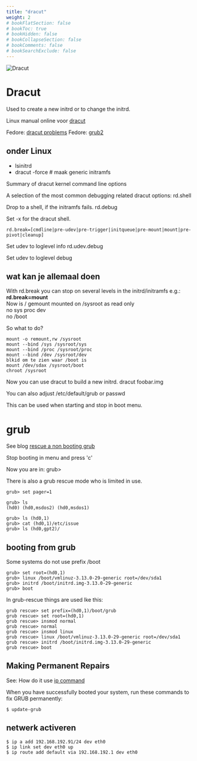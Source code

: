 ```yaml
---
title: "dracut"
weight: 2
# bookFlatSection: false
# bookToc: true
# bookHidden: false
# bookCollapseSection: false
# bookComments: false
# bookSearchExclude: false
---
```


![Dracut](/images/dracut.jpg)


# Dracut

Used to create a new initrd or to change the initrd.

Linux manual online voor [dracut](https://man7.org/linux/man-pages/man8/dracut.8.html)  

Fedore: [dracut problems](https://docs.fedoraproject.org/en-US/quick-docs/debug-dracut-problems/)
Fedore: [grub2](https://docs.fedoraproject.org/en-US/fedora/latest/system-administrators-guide/kernel-module-driver-configuration/Working_with_the_GRUB_2_Boot_Loader/)

## onder Linux

- lsinitrd
- dracut -force   \#  maak generic initramfs

Summary of dracut kernel command line options

A selection of the most common debugging related dracut options:
rd.shell

Drop to a shell, if the initramfs fails.
rd.debug

Set \-x for the dracut shell.  

    rd.break=[cmdline|pre-udev|pre-trigger|initqueue|pre-mount|mount|pre-pivot|cleanup]

Set udev to loglevel info
rd.udev.debug

Set udev to loglevel debug

## wat kan je allemaal doen

With rd.break you can stop on several levels in the initrd/initramfs
e.g.: **rd.break=mount**  
Now is / gemount mounted on /sysroot as read only  
no sys proc dev  
no /boot  

So what to do?  

    mount -o remount,rw /sysroot
    mount --bind /sys /sysroot/sys
    mount --bind /proc /sysroot/proc
    mount --bind /dev /sysroot/dev
    blkid om te zien waar /boot is
    mount /dev/sdax /sysroot/boot
    chroot /sysroot

Now you can use dracut to build a new initrd.
    dracut foobar.img

You can also adjust /etc/default/grub or passwd 

This can be used when starting and stop in boot menu.

# grub

See blog [rescue a non booting grub](https://www.linuxfoundation.org/blog/blog/classic-sysadmin-how-to-rescue-a-non-booting-grub-2-on-linux)

Stop booting in menu and press 'c'  

Now you are in:
grub>

There is also a grub rescue mode who is limited in use.

    grub> set pager=1
    
    grub> ls
    (hd0) (hd0,msdos2) (hd0,msdos1)
    
    grub> ls (hd0,1)
    grub> cat (hd0,1)/etc/issue
    grub> ls (hd0,gpt2)/

## booting from grub

Some systems do not use prefix /boot

    grub> set root=(hd0,1)
    grub> linux /boot/vmlinuz-3.13.0-29-generic root=/dev/sda1
    grub> initrd /boot/initrd.img-3.13.0-29-generic
    grub> boot

In grub-rescue things are used lke this:

    grub rescue> set prefix=(hd0,1)/boot/grub
    grub rescue> set root=(hd0,1)
    grub rescue> insmod normal
    grub rescue> normal
    grub rescue> insmod linux
    grub rescue> linux /boot/vmlinuz-3.13.0-29-generic root=/dev/sda1
    grub rescue> initrd /boot/initrd.img-3.13.0-29-generic
    grub rescue> boot

## Making Permanent Repairs

See: How do it use [ip command](https://www.cyberciti.biz/faq/linux-ip-command-examples-usage-syntax/)

When you have successfully booted your system, run these commands to fix GRUB permanently:

    $ update-grub

## netwerk activeren

    $ ip a add 192.168.192.91/24 dev eth0
    $ ip link set dev eth0 up
    $ ip route add default via 192.168.192.1 dev eth0
